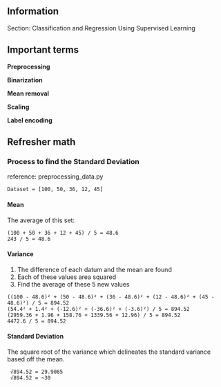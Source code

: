 
## Information

Section: Classification and Regression Using Supervised Learning


## Important terms

**Preprocessing**

**Binarization**

**Mean removal**

**Scaling**

**Label encoding**


## Refresher math

### Process to find the Standard Deviation

reference: preprocessing_data.py

    Dataset = [100, 50, 36, 12, 45]

#### Mean

The average of this set:

    (100 + 50 + 36 + 12 + 45) / 5 = 48.6
    243 / 5 = 48.6
    
    
#### Variance

1. The difference of each datum and the mean are found
2. Each of these values area squared
3. Find the average of these 5 new values

```
((100 - 48.6)² + (50 - 48.6)² + (36 - 48.6)² + (12 - 48.6)² + (45 - 48.6)²) / 5 = 894.52
(54.4² + 1.4² + (-12.6)² + (-36.6)² + (-3.6)²) / 5 = 894.52
(2959.36 + 1.96 + 158.76 + 1339.56 + 12.96) / 5 = 894.52
4472.6 / 5 = 894.52
```

#### Standard Deviation

The square root of the variance which delineates the standard variance based off the mean.

     √894.52 = 29.9085
     √894.52 = ~30
